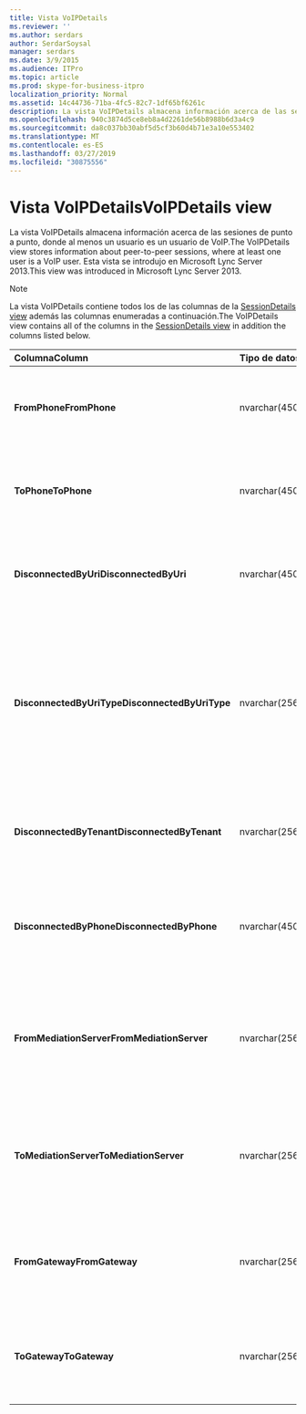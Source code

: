 ```yaml
---
title: Vista VoIPDetails
ms.reviewer: ''
ms.author: serdars
author: SerdarSoysal
manager: serdars
ms.date: 3/9/2015
ms.audience: ITPro
ms.topic: article
ms.prod: skype-for-business-itpro
localization_priority: Normal
ms.assetid: 14c44736-71ba-4fc5-82c7-1df65bf6261c
description: La vista VoIPDetails almacena información acerca de las sesiones de punto a punto, donde al menos un usuario es un usuario de VoIP. Esta vista se introdujo en Microsoft Lync Server 2013.
ms.openlocfilehash: 940c3874d5ce8eb8a4d2261de56b8988b6d3a4c9
ms.sourcegitcommit: da8c037bb30abf5d5cf3b60d4b71e3a10e553402
ms.translationtype: MT
ms.contentlocale: es-ES
ms.lasthandoff: 03/27/2019
ms.locfileid: "30875556"
---
```

# <a name="voipdetails-view"></a><span data-ttu-id="3027b-104">Vista VoIPDetails</span><span class="sxs-lookup"><span data-stu-id="3027b-104">VoIPDetails view</span></span>
 
<span data-ttu-id="3027b-105">La vista VoIPDetails almacena información acerca de las sesiones de punto a punto, donde al menos un usuario es un usuario de VoIP.</span><span class="sxs-lookup"><span data-stu-id="3027b-105">The VoIPDetails view stores information about peer-to-peer sessions, where at least one user is a VoIP user.</span></span> <span data-ttu-id="3027b-106">Esta vista se introdujo en Microsoft Lync Server 2013.</span><span class="sxs-lookup"><span data-stu-id="3027b-106">This view was introduced in Microsoft Lync Server 2013.</span></span>
  
> [!NOTE]
> <span data-ttu-id="3027b-107">La vista VoIPDetails contiene todos los de las columnas de la [SessionDetails view](sessiondetails-0.md) además las columnas enumeradas a continuación.</span><span class="sxs-lookup"><span data-stu-id="3027b-107">The VoIPDetails view contains all of the columns in the [SessionDetails view](sessiondetails-0.md) in addition the columns listed below.</span></span>
  
|<span data-ttu-id="3027b-108">**Columna**</span><span class="sxs-lookup"><span data-stu-id="3027b-108">**Column**</span></span>|<span data-ttu-id="3027b-109">**Tipo de datos**</span><span class="sxs-lookup"><span data-stu-id="3027b-109">**Data Type**</span></span>|<span data-ttu-id="3027b-110">**Detalles**</span><span class="sxs-lookup"><span data-stu-id="3027b-110">**Details**</span></span>|
|:-----|:-----|:-----|
|<span data-ttu-id="3027b-111">**FromPhone**</span><span class="sxs-lookup"><span data-stu-id="3027b-111">**FromPhone**</span></span> <br/> |<span data-ttu-id="3027b-112">nvarchar(450)</span><span class="sxs-lookup"><span data-stu-id="3027b-112">nvarchar(450)</span></span>  <br/> |<span data-ttu-id="3027b-113">URI de teléfono del usuario que inició la sesión.</span><span class="sxs-lookup"><span data-stu-id="3027b-113">Phone URI of the user who started the session.</span></span>  <br/> |
|<span data-ttu-id="3027b-114">**ToPhone**</span><span class="sxs-lookup"><span data-stu-id="3027b-114">**ToPhone**</span></span> <br/> |<span data-ttu-id="3027b-115">nvarchar(450)</span><span class="sxs-lookup"><span data-stu-id="3027b-115">nvarchar(450)</span></span>  <br/> |<span data-ttu-id="3027b-116">URI de teléfono del usuario que ha iniciado la sesión.</span><span class="sxs-lookup"><span data-stu-id="3027b-116">Phone URI of the user who joined the session.</span></span>  <br/> |
|<span data-ttu-id="3027b-117">**DisconnectedByUri**</span><span class="sxs-lookup"><span data-stu-id="3027b-117">**DisconnectedByUri**</span></span> <br/> |<span data-ttu-id="3027b-118">nvarchar(450)</span><span class="sxs-lookup"><span data-stu-id="3027b-118">nvarchar(450)</span></span>  <br/> |<span data-ttu-id="3027b-119">URI del usuario que ha desconectado la sesión.</span><span class="sxs-lookup"><span data-stu-id="3027b-119">URI of the user who disconnected the session.</span></span>  <br/> |
|<span data-ttu-id="3027b-120">**DisconnectedByUriType**</span><span class="sxs-lookup"><span data-stu-id="3027b-120">**DisconnectedByUriType**</span></span> <br/> |<span data-ttu-id="3027b-121">nvarchar(256)</span><span class="sxs-lookup"><span data-stu-id="3027b-121">nvarchar(256)</span></span>  <br/> |<span data-ttu-id="3027b-122">Tipo de URI del usuario que ha desconectado la sesión.</span><span class="sxs-lookup"><span data-stu-id="3027b-122">Type of URI of the user who disconnected the session.</span></span> <span data-ttu-id="3027b-123">Consulte la [tabla UriTypes](uritypes.md) para obtener más información.</span><span class="sxs-lookup"><span data-stu-id="3027b-123">See the [UriTypes table](uritypes.md) for more information.</span></span> <br/> |
|<span data-ttu-id="3027b-124">**DisconnectedByTenant**</span><span class="sxs-lookup"><span data-stu-id="3027b-124">**DisconnectedByTenant**</span></span> <br/> |<span data-ttu-id="3027b-125">nvarchar(256)</span><span class="sxs-lookup"><span data-stu-id="3027b-125">nvarchar(256)</span></span>  <br/> |<span data-ttu-id="3027b-126">Inquilino del usuario que ha desconectado la sesión.</span><span class="sxs-lookup"><span data-stu-id="3027b-126">Tenant of the user who disconnected the session.</span></span>  <br/> |
|<span data-ttu-id="3027b-127">**DisconnectedByPhone**</span><span class="sxs-lookup"><span data-stu-id="3027b-127">**DisconnectedByPhone**</span></span> <br/> |<span data-ttu-id="3027b-128">nvarchar(450)</span><span class="sxs-lookup"><span data-stu-id="3027b-128">nvarchar(450)</span></span>  <br/> |<span data-ttu-id="3027b-129">URI de teléfono del usuario que ha desconectado la sesión.</span><span class="sxs-lookup"><span data-stu-id="3027b-129">Phone URI of the user who disconnected the session.</span></span>  <br/> |
|<span data-ttu-id="3027b-130">**FromMediationServer**</span><span class="sxs-lookup"><span data-stu-id="3027b-130">**FromMediationServer**</span></span> <br/> |<span data-ttu-id="3027b-131">nvarchar(256)</span><span class="sxs-lookup"><span data-stu-id="3027b-131">nvarchar(256)</span></span>  <br/> |<span data-ttu-id="3027b-132">Servidor de mediación usado por el usuario que inició la sesión.</span><span class="sxs-lookup"><span data-stu-id="3027b-132">Mediation Server used by the user who started the session.</span></span>  <br/> |
|<span data-ttu-id="3027b-133">**ToMediationServer**</span><span class="sxs-lookup"><span data-stu-id="3027b-133">**ToMediationServer**</span></span> <br/> |<span data-ttu-id="3027b-134">nvarchar(256)</span><span class="sxs-lookup"><span data-stu-id="3027b-134">nvarchar(256)</span></span>  <br/> |<span data-ttu-id="3027b-135">Servidor de mediación usado por el usuario que ha iniciado la sesión.</span><span class="sxs-lookup"><span data-stu-id="3027b-135">Mediation Server used by the user who joined the session.</span></span>  <br/> |
|<span data-ttu-id="3027b-136">**FromGateway**</span><span class="sxs-lookup"><span data-stu-id="3027b-136">**FromGateway**</span></span> <br/> |<span data-ttu-id="3027b-137">nvarchar(256)</span><span class="sxs-lookup"><span data-stu-id="3027b-137">nvarchar(256)</span></span>  <br/> |<span data-ttu-id="3027b-138">Puerta de enlace usada por el usuario que inició la sesión.</span><span class="sxs-lookup"><span data-stu-id="3027b-138">Gateway used by the user who started the session.</span></span>  <br/> |
|<span data-ttu-id="3027b-139">**ToGateway**</span><span class="sxs-lookup"><span data-stu-id="3027b-139">**ToGateway**</span></span> <br/> |<span data-ttu-id="3027b-140">nvarchar(256)</span><span class="sxs-lookup"><span data-stu-id="3027b-140">nvarchar(256)</span></span>  <br/> |<span data-ttu-id="3027b-141">Puerta de enlace usada por el usuario que ha iniciado la sesión.</span><span class="sxs-lookup"><span data-stu-id="3027b-141">Gateway used by the user who joined the session.</span></span>  <br/> |
   

